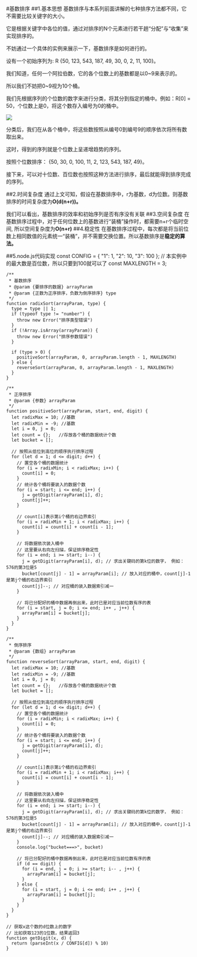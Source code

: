 #基数排序
##1.基本思想
基数排序与本系列前面讲解的七种排序方法都不同，它不需要比较关键字的大小。

它是根据关键字中各位的值，通过对排序的N个元素进行若干趟“分配”与“收集”来实现排序的。 

 

不妨通过一个具体的实例来展示一下，基数排序是如何进行的。 

设有一个初始序列为: R {50, 123, 543, 187, 49, 30, 0, 2, 11, 100}。

我们知道，任何一个阿拉伯数，它的各个位数上的基数都是以0~9来表示的。

所以我们不妨把0~9视为10个桶。 

我们先根据序列的个位数的数字来进行分类，将其分到指定的桶中。例如：R[0] = 50，个位数上是0，将这个数存入编号为0的桶中。

![](http://images2015.cnblogs.com/blog/318837/201604/318837-20160422105037773-812274188.png)

分类后，我们在从各个桶中，将这些数按照从编号0到编号9的顺序依次将所有数取出来。

这时，得到的序列就是个位数上呈递增趋势的序列。 

按照个位数排序： {50, 30, 0, 100, 11, 2, 123, 543, 187, 49}。

接下来，可以对十位数、百位数也按照这种方法进行排序，最后就能得到排序完成的序列。


##2.时间复杂度
通过上文可知，假设在基数排序中，r为基数，d为位数。则基数排序的时间复杂度为**O(d(n+r))。**

我们可以看出，基数排序的效率和初始序列是否有序没有关联
##3.空间复杂度
在基数排序过程中，对于任何位数上的基数进行“装桶”操作时，都需要n+r个临时空间, 所以空间复杂度为**O(n+r)**
##4.稳定性
 在基数排序过程中，每次都是将当前位数上相同数值的元素统一“装桶”，并不需要交换位置。所以基数排序是**稳定的算法。**
 
##5.node.js代码实现
	const CONFIG = {
	  "1": 1,
	  "2": 10,
	  "3": 100
	};  // 本实例中的最大数是百位数，所以只要到100就可以了
	const MAXLENGTH = 3;
	
	/**
	 * 基数排序
	 * @param {要排序的数据} arrayParam
	 * @param {正数为正序排序，负数为倒序排序} type 
	 */
	function radixSort(arrayParam, type) {
	  type = type || 1;
	  if (typeof type != "number") {
	    throw new Error("排序类型错误")
	  }
	  if (!Array.isArray(arrayParam)) {
	    throw new Error("排序参数错误")
	  }
	
	  if (type > 0) {
	    positiveSort(arrayParam, 0, arrayParam.length - 1, MAXLENGTH)
	  } else {
	    reverseSort(arrayParam, 0, arrayParam.length - 1, MAXLENGTH)
	  }
	}
	
	/**
	 * 正序排序
	 * @param {参数} arrayParam 
	 */
	function positiveSort(arrayParam, start, end, digit) {
	  let radixMax = 10; //基数
	  let radixMin = -9; //基数
	  let i = 0, j = 0;
	  let count = {};   //存放各个桶的数据统计个数
	  let bucket = [];
	
	  // 按照从低位到高位的顺序执行排序过程
	  for (let d = 1; d <= digit; d++) {
	    // 置空各个桶的数据统计
	    for (i = radixMin; i < radixMax; i++) {
	      count[i] = 0;
	    }
	    // 统计各个桶将要装入的数据个数
	    for (i = start; i <= end; i++) {
	      j = getDigit(arrayParam[i], d);
	      count[j]++;
	    }
	
	    // count[i]表示第i个桶的右边界索引
	    for (i = radixMin + 1; i < radixMax; i++) {
	      count[i] = count[i] + count[i - 1];
	    }
	
	    // 将数据依次装入桶中
	    // 这里要从右向左扫描，保证排序稳定性
	    for (i = end; i >= start; i--) {
	      j = getDigit(arrayParam[i], d); // 求出关键码的第k位的数字， 例如：576的第3位是5
	      bucket[count[j] - 1] = arrayParam[i]; // 放入对应的桶中，count[j]-1是第j个桶的右边界索引
	      count[j]--; // 对应桶的装入数据索引减一
	    }
	
	    // 将已分配好的桶中数据再倒出来，此时已是对应当前位数有序的表
	    for (i = start, j = 0; i <= end; i++ , j++) {
	      arrayParam[i] = bucket[j];
	    }
	  }
	}
	
	/**
	 * 倒序排序
	 * @param {数组} arrayParam 
	 */
	function reverseSort(arrayParam, start, end, digit) {
	  let radixMax = 10; //基数
	  let radixMin = -9; //基数
	  let i = 0, j = 0;
	  let count = {};   //存放各个桶的数据统计个数
	  let bucket = [];
	
	  // 按照从低位到高位的顺序执行排序过程
	  for (let d = 1; d <= digit; d++) {
	    // 置空各个桶的数据统计
	    for (i = radixMin; i < radixMax; i++) {
	      count[i] = 0;
	    }
	    // 统计各个桶将要装入的数据个数
	    for (i = start; i <= end; i++) {
	      j = getDigit(arrayParam[i], d);
	      count[j]++;
	    }
	
	    // count[i]表示第i个桶的右边界索引
	    for (i = radixMin + 1; i < radixMax; i++) {
	      count[i] = count[i] + count[i - 1];
	    }
	
	    // 将数据依次装入桶中
	    // 这里要从右向左扫描，保证排序稳定性
	    for (i = end; i >= start; i--) {
	      j = getDigit(arrayParam[i], d); // 求出关键码的第k位的数字， 例如：576的第3位是5
	      bucket[count[j] - 1] = arrayParam[i]; // 放入对应的桶中，count[j]-1是第j个桶的右边界索引
	      count[j]--; // 对应桶的装入数据索引减一
	    }
	    console.log("bucket===>", bucket)
	
	    // 将已分配好的桶中数据再倒出来，此时已是对应当前位数有序的表
	    if (d == digit) {
	      for (i = end, j = 0; i >= start; i-- , j++) {
	        arrayParam[i] = bucket[j];
	      }
	    } else {
	      for (i = start, j = 0; i <= end; i++ , j++) {
	        arrayParam[i] = bucket[j];
	      }
	    }
	  }
	}
	
	// 获取x这个数的d位数上的数字
	// 比如获取123的1位数，结果返回3
	function getDigit(x, d) {
	  return (parseInt(x / CONFIG[d]) % 10)
	}
